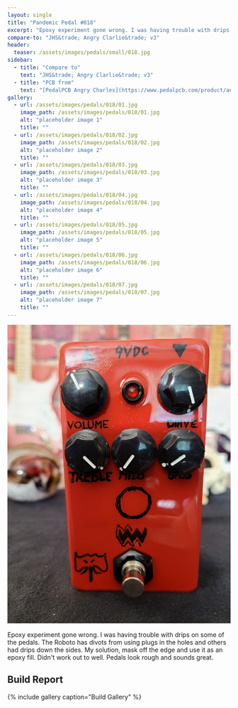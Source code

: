 ```yaml
---
layout: single
title: "Pandemic Pedal #018"
excerpt: "Epoxy experiment gone wrong. I was having trouble with drips on some of the pedals. The Roboto has divots from using plugs in the holes and others had drips down the sides. My solution, mask off the edge and use it as an epoxy fill. Didn't work out to well. Pedals look rough and sounds great."
compare-to: "JHS&trade; Angry Clarlie&trade; v3"
header:
  teaser: /assets/images/pedals/small/018.jpg
sidebar:
  - title: "Compare to"
    text: "JHS&trade; Angry Clarlie&trade; v3"
  - title: "PCB from"
    text: "[PedalPCB Angry Charles](https://www.pedalpcb.com/product/angrycharles/)"
gallery:
  - url: /assets/images/pedals/018/01.jpg
    image_path: /assets/images/pedals/018/01.jpg
    alt: "placeholder image 1"
    title: ""
  - url: /assets/images/pedals/018/02.jpg
    image_path: /assets/images/pedals/018/02.jpg
    alt: "placeholder image 2"
    title: ""
  - url: /assets/images/pedals/018/03.jpg
    image_path: /assets/images/pedals/018/03.jpg
    alt: "placeholder image 3"
    title: ""
  - url: /assets/images/pedals/018/04.jpg
    image_path: /assets/images/pedals/018/04.jpg
    alt: "placeholder image 4"
    title: ""
  - url: /assets/images/pedals/018/05.jpg
    image_path: /assets/images/pedals/018/05.jpg
    alt: "placeholder image 5"
    title: ""
  - url: /assets/images/pedals/018/06.jpg
    image_path: /assets/images/pedals/018/06.jpg
    alt: "placeholder image 6"
    title: ""
  - url: /assets/images/pedals/018/07.jpg
    image_path: /assets/images/pedals/018/07.jpg
    alt: "placeholder image 7"
    title: ""
---
```


![header](/assets/images/pedals/018.jpg)

Epoxy experiment gone wrong. I was having trouble with drips on some of the pedals. The Roboto has divots from using plugs in the holes and others had drips down the sides. My solution, mask off the edge and use it as an epoxy fill. Didn't work out to well. Pedals look rough and sounds great.

## Build Report ##

{% include gallery caption="Build Gallery" %}